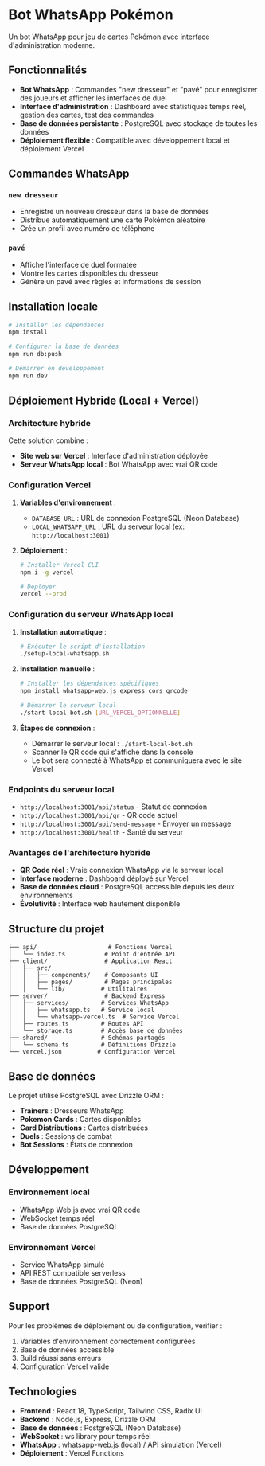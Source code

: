 # Bot WhatsApp Pokémon

Un bot WhatsApp pour jeu de cartes Pokémon avec interface d'administration moderne.

## Fonctionnalités

- **Bot WhatsApp** : Commandes "new dresseur" et "pavé" pour enregistrer des joueurs et afficher les interfaces de duel
- **Interface d'administration** : Dashboard avec statistiques temps réel, gestion des cartes, test des commandes
- **Base de données persistante** : PostgreSQL avec stockage de toutes les données
- **Déploiement flexible** : Compatible avec développement local et déploiement Vercel

## Commandes WhatsApp

### `new dresseur`
- Enregistre un nouveau dresseur dans la base de données
- Distribue automatiquement une carte Pokémon aléatoire
- Crée un profil avec numéro de téléphone

### `pavé`
- Affiche l'interface de duel formatée
- Montre les cartes disponibles du dresseur
- Génère un pavé avec règles et informations de session

## Installation locale

```bash
# Installer les dépendances
npm install

# Configurer la base de données
npm run db:push

# Démarrer en développement
npm run dev
```

## Déploiement Hybride (Local + Vercel)

### Architecture hybride

Cette solution combine :
- **Site web sur Vercel** : Interface d'administration déployée
- **Serveur WhatsApp local** : Bot WhatsApp avec vrai QR code

### Configuration Vercel

1. **Variables d'environnement** :
   - `DATABASE_URL` : URL de connexion PostgreSQL (Neon Database)
   - `LOCAL_WHATSAPP_URL` : URL du serveur local (ex: `http://localhost:3001`)

2. **Déploiement** :
   ```bash
   # Installer Vercel CLI
   npm i -g vercel
   
   # Déployer
   vercel --prod
   ```

### Configuration du serveur WhatsApp local

1. **Installation automatique** :
   ```bash
   # Exécuter le script d'installation
   ./setup-local-whatsapp.sh
   ```

2. **Installation manuelle** :
   ```bash
   # Installer les dépendances spécifiques
   npm install whatsapp-web.js express cors qrcode
   
   # Démarrer le serveur local
   ./start-local-bot.sh [URL_VERCEL_OPTIONNELLE]
   ```

3. **Étapes de connexion** :
   - Démarrer le serveur local : `./start-local-bot.sh`
   - Scanner le QR code qui s'affiche dans la console
   - Le bot sera connecté à WhatsApp et communiquera avec le site Vercel

### Endpoints du serveur local

- `http://localhost:3001/api/status` - Statut de connexion
- `http://localhost:3001/api/qr` - QR code actuel
- `http://localhost:3001/api/send-message` - Envoyer un message
- `http://localhost:3001/health` - Santé du serveur

### Avantages de l'architecture hybride

- **QR Code réel** : Vraie connexion WhatsApp via le serveur local
- **Interface moderne** : Dashboard déployé sur Vercel
- **Base de données cloud** : PostgreSQL accessible depuis les deux environnements
- **Évolutivité** : Interface web hautement disponible

## Structure du projet

```
├── api/                    # Fonctions Vercel
│   └── index.ts           # Point d'entrée API
├── client/                # Application React
│   ├── src/
│   │   ├── components/    # Composants UI
│   │   ├── pages/         # Pages principales
│   │   └── lib/          # Utilitaires
├── server/                # Backend Express
│   ├── services/         # Services WhatsApp
│   │   ├── whatsapp.ts   # Service local
│   │   └── whatsapp-vercel.ts  # Service Vercel
│   ├── routes.ts         # Routes API
│   └── storage.ts        # Accès base de données
├── shared/               # Schémas partagés
│   └── schema.ts         # Définitions Drizzle
└── vercel.json          # Configuration Vercel
```

## Base de données

Le projet utilise PostgreSQL avec Drizzle ORM :

- **Trainers** : Dresseurs WhatsApp
- **Pokemon Cards** : Cartes disponibles
- **Card Distributions** : Cartes distribuées
- **Duels** : Sessions de combat
- **Bot Sessions** : États de connexion

## Développement

### Environnement local
- WhatsApp Web.js avec vrai QR code
- WebSocket temps réel
- Base de données PostgreSQL

### Environnement Vercel
- Service WhatsApp simulé
- API REST compatible serverless
- Base de données PostgreSQL (Neon)

## Support

Pour les problèmes de déploiement ou de configuration, vérifier :

1. Variables d'environnement correctement configurées
2. Base de données accessible
3. Build réussi sans erreurs
4. Configuration Vercel valide

## Technologies

- **Frontend** : React 18, TypeScript, Tailwind CSS, Radix UI
- **Backend** : Node.js, Express, Drizzle ORM
- **Base de données** : PostgreSQL (Neon Database)
- **WebSocket** : ws library pour temps réel
- **WhatsApp** : whatsapp-web.js (local) / API simulation (Vercel)
- **Déploiement** : Vercel Functions